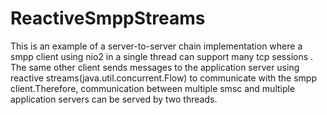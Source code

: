 # ReactiveSmppStreams

This is an example of a server-to-server chain implementation where a smpp client using nio2 in a single thread can support many tcp sessions . The same other client sends messages to the application server using reactive streams(java.util.concurrent.Flow) to communicate with the smpp client.Therefore, communication between multiple smsc and multiple application servers can be served by two threads.
